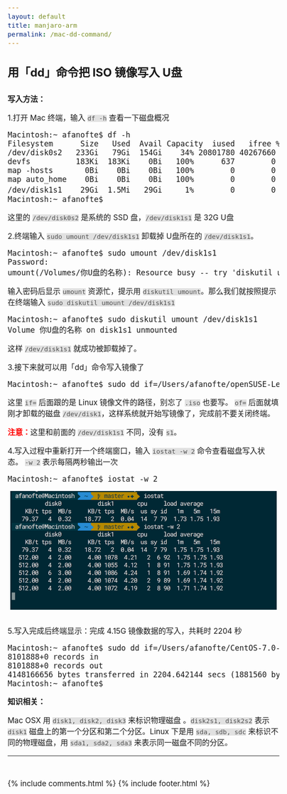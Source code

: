 ```yaml
---
layout: default
title: manjaro-arm
permalink: /mac-dd-command/
---
```

<style>
body{
	font-family: -apple-system,"Helvetica Neue",Helvetica,Arial,"PingFang SC","Hiragino Sans GB","WenQuanYi Micro Hei","Microsoft Yahei",sans-serif;
	font-size: 17px;
	-webkit-font-smoothing: antialiased !important;
}
code{
	color: #505050;
	background-color: #e1e1e1;
}
@media (min-width:38em) {
	.sidebar-toggle{
	font-size:20px;
	} 
}
</style>



<h2 style="margin-bottom: 30px;">用「dd」命令把 ISO 镜像写入 U盘</h2>

<b>写入方法：</b>

1.打开 Mac 终端，输入 `df -h` 查看一下磁盘概况

<pre class="prettyprint linenums">
Macintosh:~ afanofte$ df -h
Filesystem      Size   Used  Avail Capacity  iused   ifree %iused  Mounted on
/dev/disk0s2   233Gi   79Gi  154Gi    34% 20801780 40267660   34%   /
devfs          183Ki  183Ki    0Bi   100%      637        0  100%   /dev
map -hosts       0Bi    0Bi    0Bi   100%        0        0  100%   /net
map auto_home    0Bi    0Bi    0Bi   100%        0        0  100%   /home
/dev/disk1s1    29Gi  1.5Mi   29Gi     1%        0        0  100%   /Volumes/你U盘的名称
Macintosh:~ afanofte$
</pre>

这里的 `/dev/disk0s2` 是系统的 SSD 盘，`/dev/disk1s1` 是 32G U盘


2.终端输入 `sudo umount /dev/disk1s1` 卸载掉 U盘所在的 `/dev/disk1s1`。
<pre class="prettyprint linenums">
Macintosh:~ afanofte$ sudo umount /dev/disk1s1
Password:
umount(/Volumes/你U盘的名称): Resource busy -- try 'diskutil unmount'
</pre>

输入密码后显示 `umount` 资源忙，提示用 `diskutil umount`。那么我们就按照提示在终端输入 `sudo diskutil umount /dev/disk1s1`
<pre class="prettyprint linenums">
Macintosh:~ afanofte$ sudo diskutil umount /dev/disk1s1
Volume 你U盘的名称 on disk1s1 unmounted
</pre>

这样 `/dev/disk1s1` 就成功被卸载掉了。


3.接下来就可以用「dd」命令写入镜像了
<pre class="prettyprint linenums">
Macintosh:~ afanofte$ sudo dd if=/Users/afanofte/openSUSE-Leap-42.1-DVD-x86_64.iso of=/dev/disk1
</pre>
这里 `if=` 后面跟的是 Linux 镜像文件的路径，别忘了 `.iso` 也要写。 `of=` 后面就填刚才卸载的磁盘 `/dev/disk1`，这样系统就开始写镜像了，完成前不要关闭终端。

<span style="color: red; font-weight: bold">注意：</span>这里和前面的 `/dev/disk1s1` 不同，没有 `s1`。


4.写入过程中重新打开一个终端窗口，输入 `iostat -w 2` 命令查看磁盘写入状态。 `-w 2` 表示每隔两秒输出一次
<pre class="prettyprint linenums">
Macintosh:~ afanofte$ iostat -w 2
</pre>

<div style="position: relative; max-width: 600px; 
    margin: 0 auto; margin-bottom: 30px">
<img src="/public/img/blog/mac-dd.png" />
</div>


5.写入完成后终端显示：完成 4.15G 镜像数据的写入，共耗时 2204 秒
<pre class="prettyprint linenums">
Macintosh:~ afanofte$ sudo dd if=/Users/afanofte/CentOS-7.0-1406-x86_64-DVD.iso of=/dev/disk1
8101888+0 records in
8101888+0 records out
4148166656 bytes transferred in 2204.642144 secs (1881560 bytes/sec)
Macintosh:~ afanofte$
</pre>

<b>知识相关：</b>

Mac OSX 用 `disk1, disk2, disk3` 来标识物理磁盘 。`disk2s1, disk2s2` 表示 `disk1` 磁盘上的第一个分区和第二个分区。Linux 下是用 `sda, sdb, sdc` 来标识不同的物理磁盘，用 `sda1, sda2, sda3` 来表示同一磁盘不同的分区。

<hr style="margin-bottom: 3em; border-top: 1px solid #fafafa; border-bottom: 1px solid #fafafa;" />


{% include comments.html %}
{% include footer.html %}

[1]:http://manjaro-arm.org/downloads/

[2]:http://wiki.manjaro-arm.org/index.php?title=Main_Page
